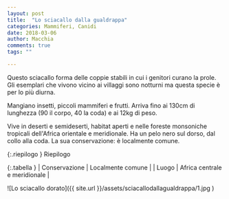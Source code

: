 ```yaml
---
layout: post
title:  "Lo sciacallo dalla gualdrappa"
categories: Mammiferi, Canidi
date: 2018-03-06
author: Macchia
comments: true
tags: ""

---
```

Questo sciacallo forma delle coppie stabili in cui i genitori curano la prole.
Gli esemplari che vivono vicino ai villaggi sono notturni ma questa specie è per lo più diurna.


Mangiano insetti, piccoli mammiferi e frutti.
Arriva fino ai 130cm di lunghezza (90 il corpo, 40 la coda) e ai 12kg di peso.


Vive in deserti e semideserti, habitat aperti e nelle foreste monsoniche tropicali dell'Africa orientale e meridionale.
Ha un pelo nero sul dorso, dal collo alla coda.
La sua conservazione: è localmente comune.


{:.riepilogo }
Riepilogo

{:.tabella }
| Conservazione | Localmente comune |
| Luogo         | Africa centrale e meridionale |


![Lo sciacallo dorato]({{ site.url }}/assets/sciacallodallagualdrappa/1.jpg )
